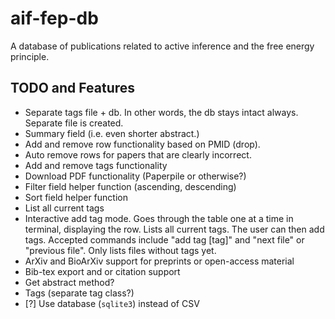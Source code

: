 # aif-fep-db
A database of publications related to active inference and the free energy principle.

## TODO and Features
* Separate tags file + db. In other words, the db stays intact always. Separate file is created.
* Summary field (i.e. even shorter abstract.)
* Add and remove row functionality based on PMID (drop). 
* Auto remove rows for papers that are clearly incorrect.
* Add and remove tags functionality
* Download PDF functionality (Paperpile or otherwise?)
* Filter field helper function (ascending, descending)
* Sort field helper function
* List all current tags
* Interactive add tag mode. Goes through the table one at a time in terminal, displaying the row. Lists all current tags. The user can then add tags. Accepted commands include "add tag [tag]" and "next file" or "previous file". Only lists files without tags yet.
* ArXiv and BioArXiv support for preprints or open-access material
* Bib-tex export and or citation support
* Get abstract method?
* Tags (separate tag class?)
* [?] Use database (`sqlite3`) instead of CSV